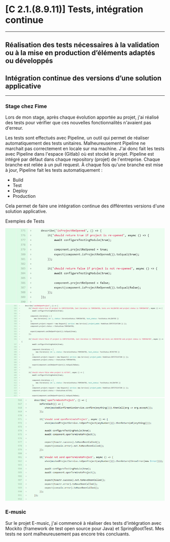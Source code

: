 # [C 2.1.(8.9.11)] Tests, intégration continue

---
## Réalisation des tests nécessaires à la validation ou à la mise en production d’éléments adaptés ou développés
## Intégration continue des versions d’une solution applicative

---
### Stage chez Fime

Lors de mon stage, après chaque évolution apportée au projet, j'ai réalisé 
des tests pour vérifier que ces nouvelles fonctionnalités n'avaient 
pas d'erreur.

Les tests sont effectués avec Pipeline, un outil qui permet de réaliser 
automatiquement des tests unitaires. 
Malheureusement Pipeline ne marchait pas correctement en locale 
sur ma machine.
J'ai donc fait les tests avec Pipeline dans l'espace (Gitlab) où est stocké 
le projet. Pipeline est intégré par défaut dans chaque repository (projet) 
de l'entreprise. 
Chaque branche est reliée à un pull request.
À chaque fois qu'une branche est mise à jour, Pipeline fait les tests
automatiquement : 

- Build
- Test
- Deploy
- Production

Cela permet de faire une intégration continue 
des différentes versions d'une solution applicative. 

Exemples de Tests

![Fime projet 2 mission 3](./doc/fime_projet_2_mission_3_test_1.png)
![Fime projet 2 mission 3](./doc/fime_projet_2_mission_3_test_2.png)
![Fime projet 2 mission 3](./doc/fime_projet_2_mission_3_test_3.png)

### E-music

Sur le projet E-music, j'ai commencé à réaliser des tests d'intégration
avec Mockito (framework de test open source pour Java) et SpringBootTest.
Mes tests ne sont malheureusement pas encore très concluants. 